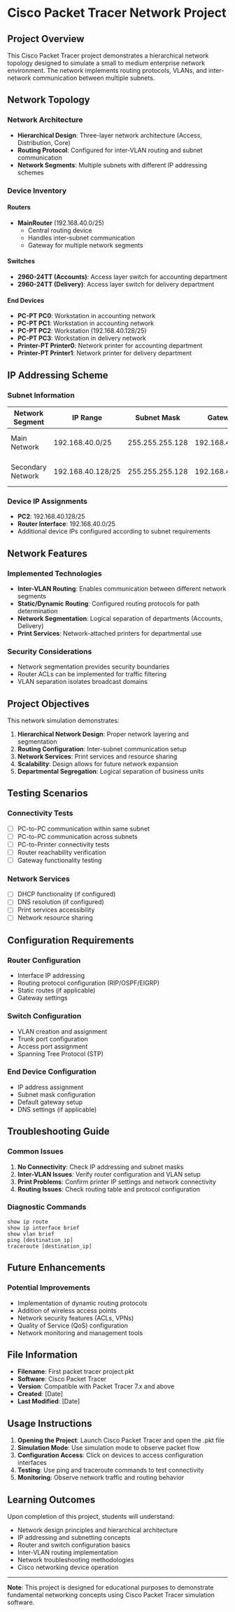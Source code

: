 # Cisco Packet Tracer Network Project

## Project Overview
This Cisco Packet Tracer project demonstrates a hierarchical network topology designed to simulate a small to medium enterprise network environment. The network implements routing protocols, VLANs, and inter-network communication between multiple subnets.

## Network Topology

### Network Architecture
- **Hierarchical Design**: Three-layer network architecture (Access, Distribution, Core)
- **Routing Protocol**: Configured for inter-VLAN routing and subnet communication
- **Network Segments**: Multiple subnets with different IP addressing schemes

### Device Inventory

#### Routers
- **MainRouter** (192.168.40.0/25)
  - Central routing device
  - Handles inter-subnet communication
  - Gateway for multiple network segments

#### Switches
- **2960-24TT (Accounts)**: Access layer switch for accounting department
- **2960-24TT (Delivery)**: Access layer switch for delivery department

#### End Devices
- **PC-PT PC0**: Workstation in accounting network
- **PC-PT PC1**: Workstation in accounting network  
- **PC-PT PC2**: Workstation (192.168.40.128/25)
- **PC-PT PC3**: Workstation in delivery network
- **Printer-PT Printer0**: Network printer for accounting department
- **Printer-PT Printer1**: Network printer for delivery department

## IP Addressing Scheme

### Subnet Information
| Network Segment | IP Range | Subnet Mask | Gateway | Purpose |
|----------------|----------|-------------|---------|---------|
| Main Network | 192.168.40.0/25 | 255.255.255.128 | 192.168.40.1 | Core network segment |
| Secondary Network | 192.168.40.128/25 | 255.255.255.128 | 192.168.40.129 | Secondary network segment |

### Device IP Assignments
- **PC2**: 192.168.40.128/25
- **Router Interface**: 192.168.40.0/25
- Additional device IPs configured according to subnet requirements

## Network Features

### Implemented Technologies
- **Inter-VLAN Routing**: Enables communication between different network segments
- **Static/Dynamic Routing**: Configured routing protocols for path determination
- **Network Segmentation**: Logical separation of departments (Accounts, Delivery)
- **Print Services**: Network-attached printers for departmental use

### Security Considerations
- Network segmentation provides security boundaries
- Router ACLs can be implemented for traffic filtering
- VLAN separation isolates broadcast domains

## Project Objectives

This network simulation demonstrates:
1. **Hierarchical Network Design**: Proper network layering and segmentation
2. **Routing Configuration**: Inter-subnet communication setup
3. **Network Services**: Print services and resource sharing
4. **Scalability**: Design allows for future network expansion
5. **Departmental Segregation**: Logical separation of business units

## Testing Scenarios

### Connectivity Tests
- [ ] PC-to-PC communication within same subnet
- [ ] PC-to-PC communication across subnets
- [ ] PC-to-Printer connectivity tests
- [ ] Router reachability verification
- [ ] Gateway functionality testing

### Network Services
- [ ] DHCP functionality (if configured)
- [ ] DNS resolution (if configured)
- [ ] Print services accessibility
- [ ] Network resource sharing

## Configuration Requirements

### Router Configuration
- Interface IP addressing
- Routing protocol configuration (RIP/OSPF/EIGRP)
- Static routes (if applicable)
- Gateway settings

### Switch Configuration
- VLAN creation and assignment
- Trunk port configuration
- Access port assignment
- Spanning Tree Protocol (STP)

### End Device Configuration
- IP address assignment
- Subnet mask configuration
- Default gateway setup
- DNS settings (if applicable)

## Troubleshooting Guide

### Common Issues
1. **No Connectivity**: Check IP addressing and subnet masks
2. **Inter-VLAN Issues**: Verify router configuration and VLAN setup
3. **Print Problems**: Confirm printer IP settings and network connectivity
4. **Routing Issues**: Check routing table and protocol configuration

### Diagnostic Commands
```
show ip route
show ip interface brief
show vlan brief
ping [destination_ip]
traceroute [destination_ip]
```

## Future Enhancements

### Potential Improvements
- Implementation of dynamic routing protocols
- Addition of wireless access points
- Network security features (ACLs, VPNs)
- Quality of Service (QoS) configuration
- Network monitoring and management tools

## File Information
- **Filename**: First packet tracer project.pkt
- **Software**: Cisco Packet Tracer
- **Version**: Compatible with Packet Tracer 7.x and above
- **Created**: [Date]
- **Last Modified**: [Date]

## Usage Instructions

1. **Opening the Project**: Launch Cisco Packet Tracer and open the .pkt file
2. **Simulation Mode**: Use simulation mode to observe packet flow
3. **Configuration Access**: Click on devices to access configuration interfaces
4. **Testing**: Use ping and traceroute commands to test connectivity
5. **Monitoring**: Observe network traffic and routing behavior

## Learning Outcomes

Upon completion of this project, students will understand:
- Network design principles and hierarchical architecture
- IP addressing and subnetting concepts
- Router and switch configuration basics
- Inter-VLAN routing implementation
- Network troubleshooting methodologies
- Cisco networking device operation

---

**Note**: This project is designed for educational purposes to demonstrate fundamental networking concepts using Cisco Packet Tracer simulation software.
